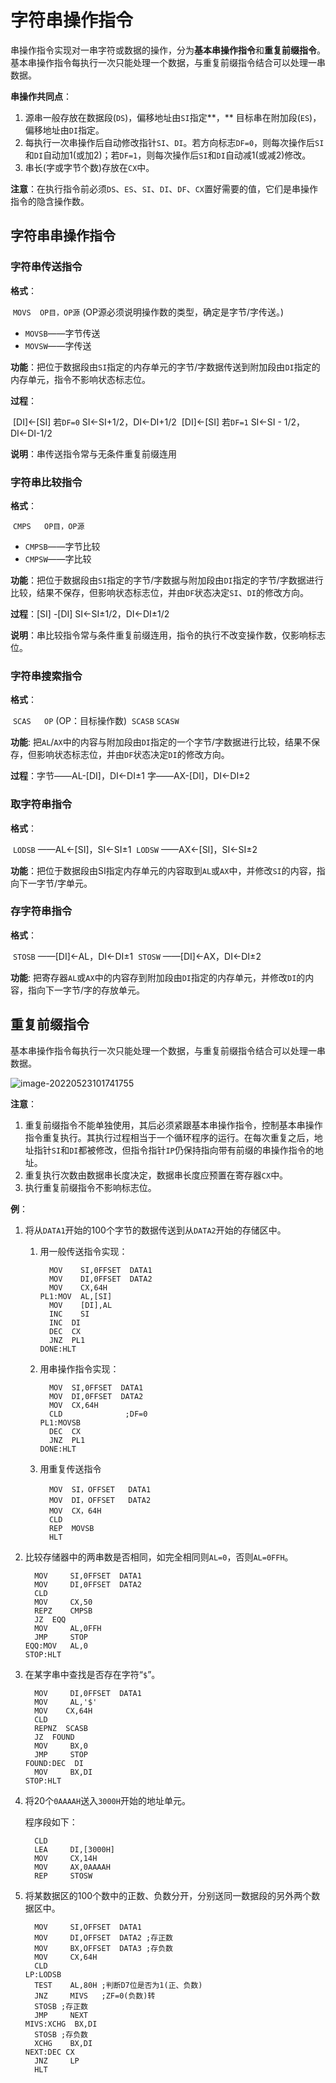 # 字符串操作指令

​	串操作指令实现对一串字符或数据的操作，分为**基本串操作指令**和**重复前缀指令**。基本串操作指令每执行一次只能处理一个数据，与重复前缀指令结合可以处理一串数据。

**串操作共同点**：

1. 源串一般存放在数据段(`DS`)，偏移地址由`SI`指定**，** 目标串在附加段(`ES`)，偏移地址由`DI`指定。
2. 每执行一次串操作后自动修改指针`SI`、`DI`。若方向标志`DF=0`，则每次操作后`SI`和`DI`自动加1(或加2)；若`DF=1`，则每次操作后`SI`和`DI`自动减1(或减2)修改。
3. 串长(字或字节个数)存放在`CX`中。

**注意**：在执行指令前必须`DS`、`ES`、`SI`、`DI`、`DF`、`CX`置好需要的值，它们是串操作指令的隐含操作数。

## 字符串串操作指令

### 字符串传送指令

**格式**： 

​	`MOVS  OP目，OP源`	(OP源必须说明操作数的类型，确定是字节/字传送。)

- `MOVSB`——字节传送
- `MOVSW`——字传送

**功能**：把位于数据段由`SI`指定的内存单元的字节/字数据传送到附加段由`DI`指定的内存单元，指令不影响状态标志位。

**过程**：

​			[DI]←[SI]  若`DF=0` SI←SI+1/2，DI←DI+1/2
​			[DI]←[SI]  若`DF=1` SI←SI - 1/2，DI←DI-1/2

**说明**：串传送指令常与无条件重复前缀连用

### 字符串比较指令

**格式**： 

​	`CMPS	OP目，OP源` 

- `CMPSB`——字节比较
- `CMPSW`——字比较

**功能**：把位于数据段由`SI`指定的字节/字数据与附加段由`DI`指定的字节/字数据进行比较，结果不保存，但影响状态标志位，并由`DF`状态决定`SI`、`DI`的修改方向。

**过程**：[SI] -[DI]   SI←SI±1/2，DI←DI±1/2

**说明**：串比较指令常与条件重复前缀连用，指令的执行不改变操作数，仅影响标志位。

### 字符串搜索指令

**格式**：    

​	`SCAS   OP`	(OP：目标操作数)
​	`SCASB`
​	`SCASW`

**功能**: 把`AL`/`AX`中的内容与附加段由`DI`指定的一个字节/字数据进行比较，结果不保存，但影响状态标志位，并由`DF`状态决定`DI`的修改方向。 

**过程**：字节——AL-[DI]，DI←DI±1
           字——AX-[DI]，DI←DI±2 

### 取字符串指令

**格式**：

​			`LODSB`   ——AL←[SI]，SI←SI±1
​            `LODSW`  ——AX←[SI]，SI←SI±2

**功能**：把位于数据段由SI指定内存单元的内容取到`AL`或`AX`中，并修改`SI`的内容，指向下一字节/字单元。 

### 存字符串指令

**格式**：

​			`STOSB` ——[DI]←AL，DI←DI±1
​            `STOSW` ——[DI]←AX，DI←DI±2

**功能**:  把寄存器`AL`或`AX`中的内容存到附加段由`DI`指定的内存单元，并修改`DI`的内容，指向下一字节/字的存放单元。


## 重复前缀指令

​    基本串操作指令每执行一次只能处理一个数据，与重复前缀指令结合可以处理一串数据。

![image-20220523101741755](D:/Data/typora/photo/image-20220523101741755.png)

**注意**：

1. 重复前缀指令不能单独使用，其后必须紧跟基本串操作指令，控制基本串操作指令重复执行。其执行过程相当于一个循环程序的运行。在每次重复之后，地址指针`SI`和`DI`都被修改，但指令指针`IP`仍保持指向带有前缀的串操作指令的地址。
2. 重复执行次数由数据串长度决定，数据串长度应预置在寄存器`CX`中。
3. 执行重复前缀指令不影响标志位。

**例**：

1. 将从`DATA1`开始的100个字节的数据传送到从`DATA2`开始的存储区中。

   1. 用一般传送指令实现：

      ```
        MOV    SI,0FFSET  DATA1		
        MOV    DI,0FFSET  DATA2					
        MOV    CX,64H			
      PL1:MOV  AL,[SI]							
        MOV    [DI],AL	
        INC    SI				
        INC	 DI				
        DEC	 CX								
        JNZ	 PL1          		
      DONE:HLT	
      ```

   2. 用串操作指令实现：

      ```
        MOV	 SI,0FFSET  DATA1
        MOV	 DI,0FFSET  DATA2			
        MOV	 CX,64H					
        CLD              ;DF=0					
      PL1:MOVSB	
        DEC	 CX							        
        JNZ	 PL1           		
      DONE:HLT
      
      ```

   3. 用重复传送指令

      ```
        MOV	 SI，OFFSET   DATA1	
        MOV	 DI，OFFSET   DATA2	
        MOV	 CX，64H
        CLD			
        REP	 MOVSB				
        HLT	
      ```

2. 比较存储器中的两串数是否相同，如完全相同则`AL=0`，否则`AL=0FFH`。

   ```
     MOV	 SI,0FFSET  DATA1
     MOV	 DI,0FFSET  DATA2				      
     CLD						
     MOV	 CX,50					  
     REPZ	 CMPSB	
     JZ	 EQQ           		
     MOV	 AL,0FFH			
     JMP	 STOP
   EQQ:MOV	 AL,0		
   STOP:HLT		
   ```

3. 在某字串中查找是否存在字符“`$`”。

   ```
     MOV	 DI,0FFSET  DATA1			   
     MOV	 AL,'$'					          
     MOV    CX,64H			
     CLD	
     REPNZ  SCASB			
     JZ	 FOUND
     MOV	 BX,0 
     JMP	 STOP
   FOUND:DEC  DI						
     MOV	 BX,DI 
   STOP:HLT	
   ```
   
4. 将20个`0AAAAH`送入`3000H`开始的地址单元。 

   程序段如下：

   ```
     CLD
     LEA	 DI,[3000H]
     MOV	 CX,14H
     MOV	 AX,0AAAAH
     REP	 STOSW
   ```

5. 将某数据区的100个数中的正数、负数分开，分别送同一数据段的另外两个数据区中。

   ```
     MOV	 SI,OFFSET  DATA1
     MOV	 DI,OFFSET  DATA2 ;存正数
     MOV	 BX,OFFSET  DATA3 ;存负数
     MOV	 CX,64H
     CLD
   LP:LODSB
     TEST	 AL,80H ;判断D7位是否为1(正、负数)
     JNZ	 MIVS	;ZF=0(负数)转
     STOSB ;存正数
     JMP	 NEXT	
   MIVS:XCHG  BX,DI
     STOSB ;存负数
     XCHG	 BX,DI 
   NEXT:DEC CX
     JNZ	 LP
     HLT
   ```

   

